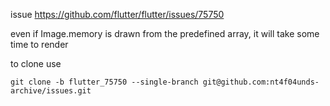 issue https://github.com/flutter/flutter/issues/75750

even if Image.memory is drawn from the predefined array, it will take some time to render

to clone use

```
git clone -b flutter_75750 --single-branch git@github.com:nt4f04unds-archive/issues.git
```